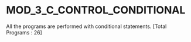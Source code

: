 # MOD_3_C_CONTROL_CONDITIONAL

All the programs are performed with conditional statements. [Total Programs : 26]
